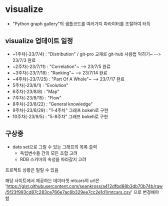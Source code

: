 # visualize
- "Python graph gallery"의 샘플코드를 여러가지 파라미터를 조절하여 터득

## visualize 업데이트 일정
- ~1주차(-23/7/4) : "Distribution" / git-pro 교재로 git-hub 사용법 익히기~  --> 23/7/3 완료
- ~2주차(-23/7/11) : "Correlation"~ --> 23/7/5 완료
- ~3주차(-23/7/18) : "Ranking"~ --> 23/7/14 완료
- ~4주차(-23/7/25) : "Part Of A Whole"~ --> 23/7/17 완료
- 5주차(-23/8/1) : "Evolution"
- 6주차(-23/8/8) : "Map"
- 7주차(-23/8/15) : "Flow"
- 8주차(-23/8/22) : "General knowledge"
- 9주차(-23/8/29) : "1-4주차" 그래프 bokeh로 구현
- 10주차(-23/9/5) : "5-8주차" 그래프 bokeh로 구현

## 구상중
- data set으로 그릴 수 있는 그래프의 목록 출력
  - 독립변수들 간의 모든 조합 고려
  - RDB 스키마의 속성을 따라갈지 고려

프로젝트 상황은 밀릴 수 있음

해당 사이트에서 제공하는 데이터셋 mtcars의 url은
'https://gist.githubusercontent.com/seankross/a412dfbd88b3db70b74b/raw/5f23f993cd87c283ce766e7ac6b329ee7cc2e1d1/mtcars.csv' 으로 변경해야함

